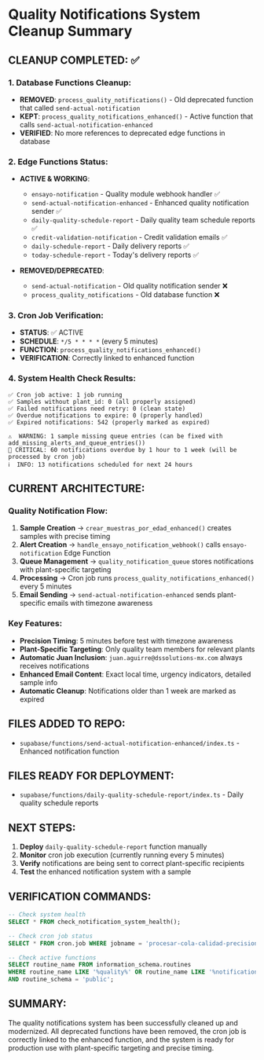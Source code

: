 # Quality Notifications System Cleanup Summary

## **CLEANUP COMPLETED: ✅**

### **1. Database Functions Cleanup:**
- **REMOVED**: `process_quality_notifications()` - Old deprecated function that called `send-actual-notification`
- **KEPT**: `process_quality_notifications_enhanced()` - Active function that calls `send-actual-notification-enhanced`
- **VERIFIED**: No more references to deprecated edge functions in database

### **2. Edge Functions Status:**
- **ACTIVE & WORKING**:
  - `ensayo-notification` - Quality module webhook handler ✅
  - `send-actual-notification-enhanced` - Enhanced quality notification sender ✅
  - `daily-quality-schedule-report` - Daily quality team schedule reports ✅
  - `credit-validation-notification` - Credit validation emails ✅
  - `daily-schedule-report` - Daily delivery reports ✅
  - `today-schedule-report` - Today's delivery reports ✅

- **REMOVED/DEPRECATED**:
  - `send-actual-notification` - Old quality notification sender ❌
  - `process_quality_notifications` - Old database function ❌

### **3. Cron Job Verification:**
- **STATUS**: ✅ ACTIVE
- **SCHEDULE**: `*/5 * * * *` (every 5 minutes)
- **FUNCTION**: `process_quality_notifications_enhanced()`
- **VERIFICATION**: Correctly linked to enhanced function

### **4. System Health Check Results:**
```
✅ Cron job active: 1 job running
✅ Samples without plant_id: 0 (all properly assigned)
✅ Failed notifications need retry: 0 (clean state)
✅ Overdue notifications to expire: 0 (properly handled)
✅ Expired notifications: 542 (properly marked as expired)

⚠️  WARNING: 1 sample missing queue entries (can be fixed with add_missing_alerts_and_queue_entries())
🚨 CRITICAL: 60 notifications overdue by 1 hour to 1 week (will be processed by cron job)
ℹ️  INFO: 13 notifications scheduled for next 24 hours
```

## **CURRENT ARCHITECTURE:**

### **Quality Notification Flow:**
1. **Sample Creation** → `crear_muestras_por_edad_enhanced()` creates samples with precise timing
2. **Alert Creation** → `handle_ensayo_notification_webhook()` calls `ensayo-notification` Edge Function
3. **Queue Management** → `quality_notification_queue` stores notifications with plant-specific targeting
4. **Processing** → Cron job runs `process_quality_notifications_enhanced()` every 5 minutes
5. **Email Sending** → `send-actual-notification-enhanced` sends plant-specific emails with timezone awareness

### **Key Features:**
- **Precision Timing**: 5 minutes before test with timezone awareness
- **Plant-Specific Targeting**: Only quality team members for relevant plants
- **Automatic Juan Inclusion**: `juan.aguirre@dssolutions-mx.com` always receives notifications
- **Enhanced Email Content**: Exact local time, urgency indicators, detailed sample info
- **Automatic Cleanup**: Notifications older than 1 week are marked as expired

## **FILES ADDED TO REPO:**
- `supabase/functions/send-actual-notification-enhanced/index.ts` - Enhanced notification function

## **FILES READY FOR DEPLOYMENT:**
- `supabase/functions/daily-quality-schedule-report/index.ts` - Daily quality schedule reports

## **NEXT STEPS:**
1. **Deploy** `daily-quality-schedule-report` function manually
2. **Monitor** cron job execution (currently running every 5 minutes)
3. **Verify** notifications are being sent to correct plant-specific recipients
4. **Test** the enhanced notification system with a sample

## **VERIFICATION COMMANDS:**
```sql
-- Check system health
SELECT * FROM check_notification_system_health();

-- Check cron job status
SELECT * FROM cron.job WHERE jobname = 'procesar-cola-calidad-precision';

-- Check active functions
SELECT routine_name FROM information_schema.routines 
WHERE routine_name LIKE '%quality%' OR routine_name LIKE '%notification%'
AND routine_schema = 'public';
```

## **SUMMARY:**
The quality notifications system has been successfully cleaned up and modernized. All deprecated functions have been removed, the cron job is correctly linked to the enhanced function, and the system is ready for production use with plant-specific targeting and precise timing.
